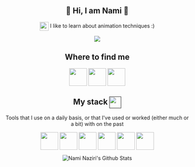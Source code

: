 
<h2 align="center">👋 Hi, I am Nami 👋</h2>

<p align="center"> <a href="https://github.com/NamiNaziri/Bachelor-s-Project" target="blank"><img align="center" src="https://user-images.githubusercontent.com/49837425/149067754-69838ab8-ddd7-4315-a592-d447828493e0.png" alt="" height="24" /></a> I like to learn about animation techniques :) </p>


<p align="center">
  <img src="https://user-images.githubusercontent.com/49837425/172467013-2730cb30-34f0-47cb-8317-3e83f2974002.gif">
</p>


<h2 align="center">Where to find me</h2>

<p align="center">
<a href="https://www.instagram.com/naminaziri/" target="blank"><img align="center" src="https://user-images.githubusercontent.com/49837425/149065238-ead8092f-8009-4cde-8f58-5e20b2e7c3d4.gif" alt="" height="48" /></a>
<a href="https://www.linkedin.com/in/nami-naziri-77a962185" target="blank"><img align="center" src="https://user-images.githubusercontent.com/49837425/149064817-76d9bcbf-cd6f-4a8e-a95c-73ec9d53e4a0.gif" alt="" height="48" /></a>
<a href="https://twitter.com/naminaziri" target="blank"><img align="center" src="https://user-images.githubusercontent.com/49837425/149064632-2e5341bf-129e-4961-b69b-62cc05e7fec4.gif" alt="" height="48" /></a>

<h2 align="center">My stack <a href="" target="blank"><img align="center" src="https://user-images.githubusercontent.com/49837425/149068012-e4fe7736-b841-461f-91c3-f5b23cf50a3e.png" alt="" height="32" /></a></h2>


<p align="center">Tools that I use on a daily basis, or that I've used or worked (either much or a bit) with on the past</p>

<p align="center">
<a href="https://www.unrealengine.com/" target="blank"><img align="center" src="https://user-images.githubusercontent.com/49837425/149066099-9261df08-2319-4e39-bea4-fe1f26c12760.png" alt="" height="48" /></a>
<a href="https://unity.com/" target="blank"><img align="center" src="https://user-images.githubusercontent.com/49837425/149066236-2c9a77b7-2105-4d2b-81fa-43e6d7040dba.png" alt="" height="48" /></a>
<a href="https://en.wikipedia.org/wiki/C%2B%2B" target="blank"><img align="center" src="https://user-images.githubusercontent.com/49837425/149066826-33418ce4-d7a1-4cea-8e7f-cb203c7f34da.png" alt="" height="48" /></a>
<a href="https://en.wikipedia.org/wiki/C_(programming_language)" target="blank"><img align="center" src="https://user-images.githubusercontent.com/49837425/149066612-0887095d-8148-4fa5-9464-acf1c55c2c1e.png" alt="" height="48" /></a>
<a href="https://www.python.org/" target="blank"><img align="center" src="https://user-images.githubusercontent.com/49837425/149066719-a70c222d-383d-4d8c-bd7c-c5111ac7bcb8.png" alt="" height="48" /></a>
<a href="https://en.wikipedia.org/wiki/C_Sharp_(programming_language)" target="blank"><img align="center" src="https://user-images.githubusercontent.com/49837425/149067547-0f4073c0-5dcf-4f7e-b481-60da14bcca25.png" alt="" height="48" /></a>    


  

 
 
 <p align='center'>
  <img align="center" src="https://github-readme-stats.vercel.app/api/top-langs/?username=NamiNaziri&layout=compact" alt="Nami Naziri's Github Stats">
</p>

  
<!--
**NamiNaziri/NamiNaziri** is a ✨ _special_ ✨ repository because its `README.md` (this file) appears on your GitHub profile.

Here are some ideas to get you started:

- 🔭 I’m currently working on ...
- 🌱 I’m currently learning ...
- 👯 I’m looking to collaborate on ...
- 🤔 I’m looking for help with ...
- 💬 Ask me about ...
- 📫 How to reach me: ...
- 😄 Pronouns: ...
- ⚡ Fun fact: ...
-->
